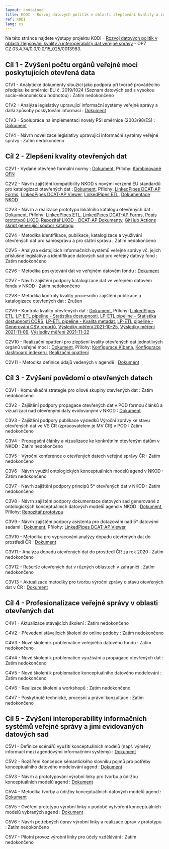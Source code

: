 ```yaml
---
layout: contained
title: KODI - Rozvoj datových politik v oblasti zlepšování kvality a interoperability dat veřejné správy
ref: KODI
lang: cs
---
```


Na této stránce najdete výstupy projektu KODI - [Rozvoj datových politik v oblasti zlepšování kvality a interoperability dat veřejné správy](https://www.esfcr.cz/projekty-opz/-/asset_publisher/ODuZumtPTtTa/content/rozvoj-datovych-politik-v-oblasti-zlepsovani-kvality-a-interoperability-dat-verejne-spravy) - OPZ CZ.03.4.74/0.0/0.0/15_025/0013983.

## Cíl 1 - Zvýšení počtu orgánů veřejné moci poskytujících otevřená data
C1V1 - Analytické dokumenty sloužící jako podpora při tvorbě prováděcího předpisu ke směrnici EU č. 2019/1024 (Seznam datových sad s vysokou socio-ekonomickou hodnotou)
: Zatím nedokončeno

C1V2 - Analýza legislativy upravující informační systémy veřejné správy a další způsoby poskytování informací
: [Dokument](výstupy/C1V2.pdf)

C1V3 - Spolupráce na implementaci novely PSI směrnice (2003/98/ES)
: [Dokument](výstupy/C1V3.pdf)

C1V4 - Návrh novelizace legislativy upravující informační systémy veřejné správy
: Zatím nedokončeno

## Cíl 2 - Zlepšení kvality otevřených dat
C2V1 - Vydané otevřené formální normy
: [Dokument](výstupy/C2V1.pdf), Přílohy: [Kombinované OFN](výstupy/C2V1/ofn-kombinované.pdf)

C2V2 - Návrh zajištění kompatibility NKOD s novými verzemi EU standardů pro katalogizaci otevřených dat
: [Dokument](výstupy/C2V2.pdf), Přílohy: [LinkedPipes DCAT-AP Forms](výstupy/C2V2/dcat-ap-forms-develop.zip), [LinkedPipes DCAT-AP Viewer](výstupy/C2V2/dcat-ap-viewer-develop.zip), [LinkedPipes ETL](výstupy/C2V2/etl-develop.zip), [Dokumentace NKOD](výstupy/C2V2/nkod-master.zip)

C2V3 - Návrh a realizace prototypu lokálního katalogu otevřených dat
: [Dokument](výstupy/C2V3.pdf), Přílohy: [LinkedPipes ETL](výstupy/C2V3/etl-develop.zip), [LinkedPipes DCAT-AP Forms](výstupy/C2V3/dcat-ap-forms-develop.zip), [Popis prototypů LKOD](výstupy/C2V3/lkod-master.zip), [Repozitář LKOD - DCAT-AP Dokumenty](výstupy/C2V3/lkod-min-main.zip), [GitHub Actions skript generující soubor katalogu](výstupy/C2V3/lkod-github-actions-master.zip)

C2V4 - Metodika identifikace, publikace, katalogizace a využívání otevřených dat pro samosprávu a pro státní správu
: Zatím nedokončeno

C2V5 - Analýza existujících informačních systémů veřejné správy vč. jejich příslušné legislativy a identifikace datových sad pro veřejný datový fond
: Zatím nedokončeno

C2V6 - Metodika poskytování dat ve veřejném datovém fondu
: [Dokument](výstupy/C2V6.pdf)

C2V7 - Návrh zajištění podpory katalogizace dat ve veřejném datovém fondu v NKOD
: Zatím nedokončeno

C2V8 - Metodika kontroly kvality procesního zajištění publikace a katalogizace otevřených dat
: Zrušen

C2V9 - Kontrola kvality otevřených dat
: [Dokument](výstupy/C2V9.pdf), Přílohy: [LinkedPipes ETL](výstupy/C2V9/etl-develop.zip), [LP-ETL pipeline - Statistika dostupnosti](výstupy/C2V9/09%20Statistika%20dostupnosti%20distribuc%C3%AD%2C%20sch%C3%A9mat%2C%20podm%C3%ADnek%20u%C5%BEit%C3%AD%20a%20dokumentace%20-%20HEAD.jsonld), [LP-ETL pipeline - Statistika dostupnosti CORS](výstupy/C2V9/10%20Statistika%20dostupnosti%20distribuc%C3%AD%2C%20sch%C3%A9mat%2C%20podm%C3%ADnek%20u%C5%BEit%C3%AD%20a%20dokumentace%20-%20CORS.jsonld), [LP-ETL pipeline - Kvalita metadat](výstupy/C2V9/11%20Kvalita%20metadatov%C3%BDch%20z%C3%A1znam%C5%AF%20v%20NKOD%20DQV.jsonld), [LP-ETL pipeline - Generování CSV reportů](výstupy/C2V9/13%20Generov%C3%A1n%C3%AD%20report%C5%AF%20v%20CSV.jsonld), [Výsledky měření 2021-10-25](výstupy/C2V9/2021-10-25.zip), [Výsledky měření 2021-11-09](výstupy/C2V9/2021-11-09.zip), [Výsledky měření 2021-11-22](výstupy/C2V9/2021-11-22.zip)

C2V10 - Realizační opatření pro zlepšení kvality otevřených dat jednotlivých orgánů veřejné moci
: [Dokument](výstupy/C2V10.pdf), Přílohy: [Konfigurace Kibana](výstupy/C2V10/export.ndjson), [Konfigurace dashboard indexeru](výstupy/C2V10/indexer-configs.conf), [Realizační opatření](výstupy/C2V10/realiza%C4%8Dn%C3%AD-opat%C5%99en%C3%AD.zip)

C2V11 - Metodika definice údajů vedených v agendě
: [Dokument](výstupy/C2V11.pdf)

## Cíl 3 - Zvýšení povědomí o otevřených datech
C3V1 - Komunikační strategie pro cílové skupiny otevřených dat
: Zatím nedokončeno

C3V2 - Zajištění podpory propagace otevřených dat v POD formou článků a vizualizací nad otevřenými daty evidovanými v NKOD
: [Dokument](výstupy/C3V2.pdf)

C3V3 - Zajištění podpory publikace výsledků Výroční zprávy ke stavu otevřených dat ve VS ČR (zpracovatelem je MV ČR) v POD
: Zatím nedokončeno

C3V4 - Propagační články a vizualizace ke konkrétním otevřeným datům v NKOD
: Zatím nedokončeno

C3V5 - Výroční konference o otevřených datech veřejné správy ČR
: Zatím nedokončeno

C3V6 - Návrh využití ontologických konceptuálních modelů agend v NKOD
: Zatím nedokončeno

C3V7 - Návrh zajištění podpory principů 5* otevřených dat v NKOD
: Zatím nedokončeno

C3V8 - Návrh zajištění podpory dokumentace datových sad generované z ontologických konceptuálních datových modelů agend v NKOD
: [Dokument](výstupy/C3V8.pdf), Přílohy: [Repozitář prototypu](výstupy/C3V8/model-driven-data-main.zip)

C3V9 - Návrh zajištění podpory asistenta pro dotazování nad 5* datovými sadami
: [Dokument](výstupy/C3V9.pdf), Přílohy: [LinkedPipes DCAT-AP Viewer](výstupy/C3V9/dcat-ap-viewer-develop.zip)

C3V10 - Metodika pro vypracování analýzy dopadu otevřených dat do prostředí ČR
: [Dokument](výstupy/C3V10.pdf)

C3V11 - Analýza dopadu otevřených dat do prostředí ČR za rok 2020
: Zatím nedokončeno

C3V12 - Rešerše otevřených dat v různých oblastech v zahraničí
: Zatím nedokončeno

C3V13 - Aktualizace metodiky pro tvorbu výroční zprávy o stavu otevřených dat v ČR
: [Dokument](výstupy/C3V13.pdf)

## Cíl 4 - Profesionalizace veřejné správy v oblasti otevřených dat
C4V1 - Aktualizace stávajících školení
: Zatím nedokončeno

C4V2 - Převedení stávajících školení do online podoby
: Zatím nedokončeno

C4V3 - Nové školení k problematice veřejného datového fondu
: Zatím nedokončeno

C4V4 - Nové školení k problematice využívání a propagace otevřených dat
: Zatím nedokončeno

C4V5 - Nové školení k problematice konceptuálního datového modelování
: Zatím nedokončeno

C4V6 - Realizace školení a workshopů
: Zatím nedokončeno

C4V7 - Poskytnuté technické, procesní a právní konzultace
: Zatím nedokončeno

## Cíl 5 - Zvýšení interoperability informačních systémů veřejné správy a jimi evidovaných datových sad
C5V1 - Definice scénářů využití konceptuálních modelů (např. výměny informací mezi agendovými informačními systémy)
: [Dokument](výstupy/C5V1.pdf)

C5V2 - Rozšíření Koncepce sémantického slovníku pojmů pro potřeby konceptuálního datového modelování agend
: [Dokument](výstupy/C5V2.pdf)

C5V3 - Návrh a prototypování výrobní linky pro tvorbu a údržbu konceptuálních modelů agend
: [Dokument](výstupy/C5V3.pdf)

C5V4 - Metodika tvorby a údržby konceptuálních datových modelů agend
: [Dokument](výstupy/C5V4.pdf)

C5V5 - Ověření prototypu výrobní linky v podobě vytvoření konceptuálních modelů vybraných agend
: [Dokument](výstupy/C5V5.pdf)

C5V6 - Návrh potřebných úprav výrobní linky a realizace úprav v prototypu
: Zatím nedokončeno

C5V7 - Pilotní provoz výrobní linky pro účely vzdělávání
: Zatím nedokončeno
